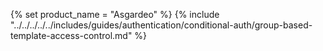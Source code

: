 {% set product_name = "Asgardeo" %}
{% include "../../../../../includes/guides/authentication/conditional-auth/group-based-template-access-control.md" %}